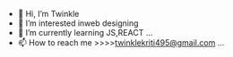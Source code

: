 - 👋 Hi, I’m Twinkle
- 👀 I’m interested inweb designing
- 🌱 I’m currently learning JS,REACT ...
- 📫 How to reach me >>>>twinklekriti495@gmail.com ...

<!---
Twinkle-kriti1/Twinkle-kriti1 is a ✨ special ✨ repository because its `README.md` (this file) appears on your GitHub profile.
You can click the Preview link to take a look at your changes.
--->

